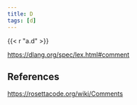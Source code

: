 ```yaml
---
title: D
tags: [d]
---
```


{{< r "a.d" >}}

<https://dlang.org/spec/lex.html#comment>

## References

<https://rosettacode.org/wiki/Comments>
